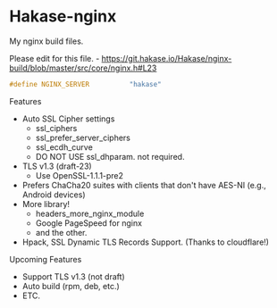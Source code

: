 # Hakase-nginx

My nginx build files.

Please edit for this file. - https://git.hakase.io/Hakase/nginx-build/blob/master/src/core/nginx.h#L23

```c
#define NGINX_SERVER          "hakase"
```

Features
- Auto SSL Cipher settings
    - ssl_ciphers
    - ssl_prefer_server_ciphers
    - ssl_ecdh_curve
    - DO NOT USE ssl_dhparam. not required.
- TLS v1.3 (draft-23)
    - Use OpenSSL-1.1.1-pre2
- Prefers ChaCha20 suites with clients that don't have AES-NI (e.g., Android devices)	
- More library!
    - headers_more_nginx_module
    - Google PageSpeed for nginx
    - and the other.
- Hpack, SSL Dynamic TLS Records Support. (Thanks to cloudflare!)

Upcoming Features
- Support TLS v1.3 (not draft)
- Auto build (rpm, deb, etc.)
- ETC.
